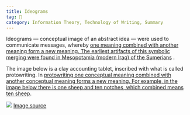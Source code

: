 ```yaml
---
title: Ideograms
tag: 🌳   
category: Information Theory, Technology of Writing, Summary
---
```


Ideograms — conceptual image of an abstract idea — were used to communicate messages, whereby [one meaning combined with another meaning form a new meaning. The earliest artifacts of this symbolic merging were found in Mesopotamia (modern Iraq) of the Sumerians](https://youtu.be/lkeXaqoXDYQ?t=269) .

The image below is a clay accounting tablet, inscribed with what is called protowriting. In [protowriting one conceptual meaning combined with another conceptual meaning forms a new meaning. For example, in the image below there is one sheep and ten notches, which combined means ten sheep](https://youtu.be/lkeXaqoXDYQ?t=292).

![](https://www.christies.com/img/LotImages/2019/CKS/2019_CKS_18152_0401_002(a_mesopotamian_proto-cuneiform_clay_tablet_with_account_of_monthly_rat).jpg?w=400) [Image source](https://www.christies.com/img/LotImages/2019/CKS/2019_CKS_18152_0401_002(a_mesopotamian_proto-cuneiform_clay_tablet_with_account_of_monthly_rat).jpg?w=400)